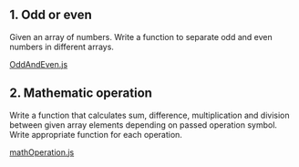 ## 1. Odd or even

Given an array of numbers. Write a function to separate odd and even numbers in different arrays.

[OddAndEven.js](OddAndEven.js)

## 2. Mathematic operation

Write a function that calculates sum, difference, multiplication and division between given array
elements depending on passed operation symbol. Write appropriate function for each operation.

[mathOperation.js](math.Operation.js)
